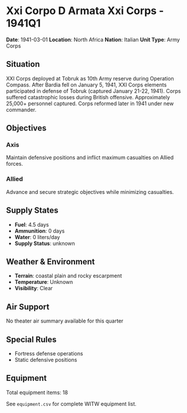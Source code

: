 # Xxi Corpo D Armata Xxi Corps - 1941Q1

**Date**: 1941-03-01
**Location**: North Africa
**Nation**: Italian
**Unit Type**: Army Corps

## Situation

XXI Corps deployed at Tobruk as 10th Army reserve during Operation Compass. After Bardia fell on January 5, 1941, XXI Corps elements participated in defense of Tobruk (captured January 21-22, 1941). Corps suffered catastrophic losses during British offensive. Approximately 25,000+ personnel captured. Corps reformed later in 1941 under new commander.

## Objectives

### Axis
Maintain defensive positions and inflict maximum casualties on Allied forces.

### Allied
Advance and secure strategic objectives while minimizing casualties.

## Supply States

- **Fuel**: 4.5 days
- **Ammunition**: 0 days
- **Water**: 0 liters/day
- **Supply Status**: unknown

## Weather & Environment

- **Terrain**: coastal plain and rocky escarpment
- **Temperature**: Unknown
- **Visibility**: Clear

## Air Support

No theater air summary available for this quarter

## Special Rules

- Fortress defense operations
- Static defensive positions

## Equipment

Total equipment items: 18

See `equipment.csv` for complete WITW equipment list.
